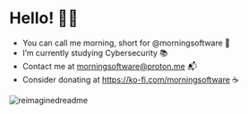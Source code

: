 # Hello! 👋🏼

- You can call me morning, short for @morningsoftware 🚀
- I’m currently studying Cybersecurity 📚
- Contact me at morningsoftware@proton.me 📬
- Consider donating at https://ko-fi.com/morningsoftware ☕
  
<img src="https://myreadme.vercel.app/api/embed/morningcyber?panels=userstatistics,toprepositories,toplanguages,commitgraph" alt="reimaginedreadme" />
